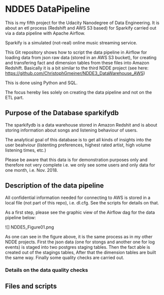 # NDDE5 DataPipeline

This is my fifth project for the Udacity Nanodegree of Data Engineering. It is about an etl process (Redshift and AWS S3 based) for Sparkify carried out via a data pipeline with Apache Airflow.

Sparkify is a simulated (not-real) online music streaming service.

This Git repository shows how to script the data pipeline in Airflow for loading data from json raw data (stored in an AWS S3 bucket), for creating and transfering fact and dimension tables from these files into Amazon Redshift. Basically it is a bit similar to the third NDDE project (see here: https://github.com/ChristophGmeiner/NDDE3_DataWarehouse_AWS)

This is done using Python and SQL.

The focus hereby lies solely on creating the data pipeline and not on the ETL part.

## Purpose of the Database sparkifydb

The sparkifydb is a data warehouse stored in Amazon Redshit and is about storing information about songs and listening behaviour of users.

The analytical goal of this database is to get all kinds of insights into the user beahviour (listenting preferences, highest rated artist, high volume listening times, etc.)

Please be aware that this data is for demonstration purposes only and therefore not very complete i.e. we only see some users and only data for one month, i.e. Nov. 2018.

## Description of the data pipeline

All confidential information needed for connecting to AWS is stored in a local file (not part of this repo), i.e. dl.cfg. See the scripts for details on that.

As a first step, please see the graphic view of the Airflow dag for the data pipeline below:

![] NDDE5_Figure01.png

As one can see in the figure above, it is the same process as in my other NDDE projects. First the json data (one for stongs and another one for log events) is staged into two postgres staging tables. Then the fact able is created out of the stagings tables, After that the dimension tables are built the same way. Finally some quality checks are carried out.

### Details on the data quality checks

## Files and scripts